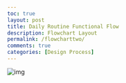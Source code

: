 ```yaml
---
toc: true
layout: post
title: Daily Routine Functional Flow
description: Flowchart Layout
permalink: /flowcharttwo/
comments: true
categories: [Design Process]
---
```


<img src="{{site.baseurl}}/images/Screenshot 2025-06-03 at 8.36.06 PM.png" alt="img">